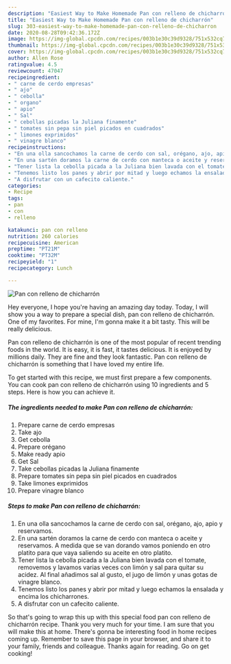 ```yaml
---
description: "Easiest Way to Make Homemade Pan con relleno de chicharrón"
title: "Easiest Way to Make Homemade Pan con relleno de chicharrón"
slug: 303-easiest-way-to-make-homemade-pan-con-relleno-de-chicharron
date: 2020-08-28T09:42:36.172Z
image: https://img-global.cpcdn.com/recipes/003b1e30c39d9328/751x532cq70/pan-con-relleno-de-chicharron-foto-principal.jpg
thumbnail: https://img-global.cpcdn.com/recipes/003b1e30c39d9328/751x532cq70/pan-con-relleno-de-chicharron-foto-principal.jpg
cover: https://img-global.cpcdn.com/recipes/003b1e30c39d9328/751x532cq70/pan-con-relleno-de-chicharron-foto-principal.jpg
author: Allen Rose
ratingvalue: 4.5
reviewcount: 47047
recipeingredient:
- " carne de cerdo empresas"
- " ajo"
- " cebolla"
- " organo"
- " apio"
- " Sal"
- " cebollas picadas la Juliana finamente"
- " tomates sin pepa sin piel picados en cuadrados"
- " limones exprimidos"
- " vinagre blanco"
recipeinstructions:
- "En una olla sancochamos la carne de cerdo con sal, orégano, ajo, apio y reservamos."
- "En una sartén doramos la carne de cerdo con manteca o aceite y reservamos. A medida que se van dorando vamos poniendo en otro platito para que vaya saliendo su aceite en otro platito."
- "Tener lista la cebolla picada a la Juliana bien lavada con el tomate, removemos y lavamos varias veces con limón y sal para quitar su acidez. Al final añadimos sal al gusto, el jugo de limón y unas gotas de vinagre blanco."
- "Tenemos listo los panes y abrir por mitad y luego echamos la ensalada y encima los chicharrones."
- "A disfrutar con un cafecito caliente."
categories:
- Recipe
tags:
- pan
- con
- relleno

katakunci: pan con relleno 
nutrition: 260 calories
recipecuisine: American
preptime: "PT21M"
cooktime: "PT32M"
recipeyield: "1"
recipecategory: Lunch

---
```



![Pan con relleno de chicharrón](https://img-global.cpcdn.com/recipes/003b1e30c39d9328/751x532cq70/pan-con-relleno-de-chicharron-foto-principal.jpg)

Hey everyone, I hope you're having an amazing day today. Today, I will show you a way to prepare a special dish, pan con relleno de chicharrón. One of my favorites. For mine, I'm gonna make it a bit tasty. This will be really delicious.

Pan con relleno de chicharrón is one of the most popular of recent trending foods in the world. It is easy, it is fast, it tastes delicious. It is enjoyed by millions daily. They are fine and they look fantastic. Pan con relleno de chicharrón is something that I have loved my entire life.




To get started with this recipe, we must first prepare a few components. You can cook pan con relleno de chicharrón using 10 ingredients and 5 steps. Here is how you can achieve it.

<!--inarticleads1-->

##### The ingredients needed to make Pan con relleno de chicharrón:

1. Prepare  carne de cerdo empresas
1. Take  ajo
1. Get  cebolla
1. Prepare  orégano
1. Make ready  apio
1. Get  Sal
1. Take  cebollas picadas la Juliana finamente
1. Prepare  tomates sin pepa sin piel picados en cuadrados
1. Take  limones exprimidos
1. Prepare  vinagre blanco




<!--inarticleads2-->

##### Steps to make Pan con relleno de chicharrón:

1. En una olla sancochamos la carne de cerdo con sal, orégano, ajo, apio y reservamos.
1. En una sartén doramos la carne de cerdo con manteca o aceite y reservamos. A medida que se van dorando vamos poniendo en otro platito para que vaya saliendo su aceite en otro platito.
1. Tener lista la cebolla picada a la Juliana bien lavada con el tomate, removemos y lavamos varias veces con limón y sal para quitar su acidez. Al final añadimos sal al gusto, el jugo de limón y unas gotas de vinagre blanco.
1. Tenemos listo los panes y abrir por mitad y luego echamos la ensalada y encima los chicharrones.
1. A disfrutar con un cafecito caliente.




So that's going to wrap this up with this special food pan con relleno de chicharrón recipe. Thank you very much for your time. I am sure that you will make this at home. There's gonna be interesting food in home recipes coming up. Remember to save this page in your browser, and share it to your family, friends and colleague. Thanks again for reading. Go on get cooking!
